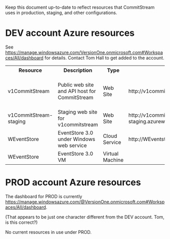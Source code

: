 Keep this document up-to-date to reflect resources that CommitStream uses in production, staging, and other configurations.

# DEV account Azure resources
See https://manage.windowsazure.com/VersionOne.onmicrosoft.com#Workspaces/All/dashboard for details. Contact Tom Hall to get added to the account.

<table>
  <tr>
    <th>Resource</th><th>Description</th><th>Type</th><th>URL(s)</th><th>Notes</th>
  </tr>
  <tr>
    <td>v1CommitStream</td><td>Public web site and API host for CommitStream</td><td>Web Site</td><td>http://v1commitstream.azurewebsites.net</td><td>Browse to test page like:
    http://v1commitstream.azurewebsites.net or http://v1commitstream.azurewebsites.net?S-01001
    </td>
  </tr>
  <tr>
    <td>v1CommitStream-staging</td><td>Staging web site for v1commitstream</td><td>Web Site</td><td>http://v1commitstream-staging.azurewebsites.net</td><td>Currently deployed from S-48324_MultiRepository feature branch</td>
  </tr>  
  <tr>
    <td>WEventStore</td><td>EventStore 3.0 under Windows web service</td><td>Cloud Service</td><td>http://WEventstore.cloudapp.net:2113</td><td></td>
  </tr>
  <tr>
    <td>WEventStore</td><td>EventStore 3.0 VM</td><td>Virtual Machine</td><td></td><td></td>
  </tr>  
</table>


# PROD account Azure resources

The dashboard for PROD is currently https://manage.windowsazure.com/@VersionOne.onmicrosoft.com#Workspaces/All/dashboard. 

(That appears to be just one character different from the DEV account. Tom, is this correct?)

No current resources in use under PROD.
